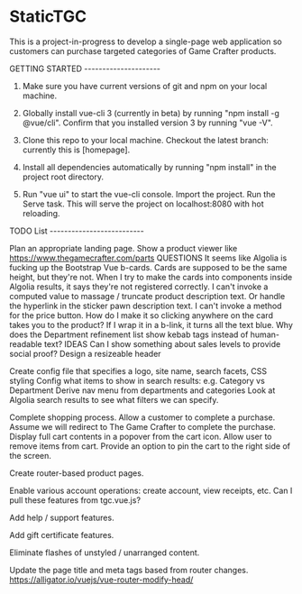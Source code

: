 # StaticTGC
This is a project-in-progress to develop a single-page web application so customers can purchase targeted categories of Game Crafter products.

GETTING STARTED ---------------------

1. Make sure you have current versions of git and npm on your local machine.

2. Globally install vue-cli 3 (currently in beta) by running "npm install -g @vue/cli". Confirm that you installed version 3 by running "vue -V".

3. Clone this repo to your local machine. Checkout the latest branch: currently this is [homepage].

4. Install all dependencies automatically by running "npm install" in the project root directory.

5. Run "vue ui" to start the vue-cli console. Import the project. Run the Serve task. This will serve the project on localhost:8080 with hot reloading.

TODO List --------------------------

Plan an appropriate landing page.
  Show a product viewer like https://www.thegamecrafter.com/parts
    QUESTIONS
      It seems like Algolia is fucking up the Bootstrap Vue b-cards.
        Cards are supposed to be the same height, but they're not.
        When I try to make the cards into components inside Algolia results, it says they're not registered correctly.
        I can't invoke a computed value to massage / truncate product description text.
          Or handle the hyperlink in the sticker pawn description text.
        I can't invoke a method for the price button.
      How do I make it so clicking anywhere on the card takes you to the product?
        If I wrap it in a b-link, it turns all the text blue.
      Why does the Department refinement list show kebab tags instead of human-readable text?
    IDEAS
      Can I show something about sales levels to provide social proof?
  Design a resizeable header

Create config file that specifies a logo, site name, search facets, CSS styling
  Config what items to show in search results: e.g. Category vs Department
  Derive nav menu from departments and categories
    Look at Algolia search results to see what filters we can specify.

Complete shopping process.
  Allow a customer to complete a purchase.
    Assume we will redirect to The Game Crafter to complete the purchase.
  Display full cart contents in a popover from the cart icon.
  Allow user to remove items from cart.
  Provide an option to pin the cart to the right side of the screen.

Create router-based product pages.

Enable various account operations: create account, view receipts, etc.
  Can I pull these features from tgc.vue.js?

Add help / support features.

Add gift certificate features.

Eliminate flashes of unstyled / unarranged content.

Update the page title and meta tags based from router changes. https://alligator.io/vuejs/vue-router-modify-head/
